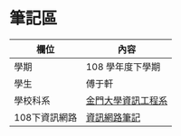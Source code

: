 # 筆記區

欄位 | 內容
-----|--------
學期 | 108 學年度下學期
學生 |  傅于軒
學校科系 | [金門大學資訊工程系](https://www.nqu.edu.tw/educsie/index.php)
108下資訊網路|[資訊網路筆記](https://github.com/FUYUHSUAN/note/tree/108-2)
